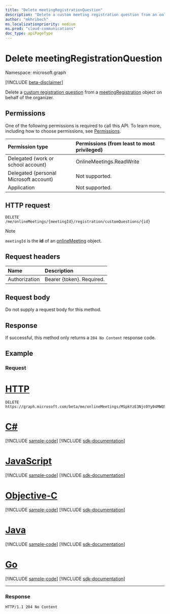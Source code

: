 ```yaml
---
title: "Delete meetingRegistrationQuestion"
description: "Delete a custom meeting registration question from an online meeting."
author: "mkhribech"
ms.localizationpriority: medium
ms.prod: "cloud-communications"
doc_type: apiPageType
---
```


# Delete meetingRegistrationQuestion

Namespace: microsoft.graph

[!INCLUDE [beta-disclaimer](../../includes/beta-disclaimer.md)]

Delete a [custom registration question](../resources/meetingregistrationquestion.md) from a [meetingRegistration](../resources/meetingregistration.md) object on behalf of the organizer.

## Permissions

One of the following permissions is required to call this API. To learn more, including how to choose permissions, see [Permissions](/graph/permissions-reference).

| Permission type | Permissions (from least to most privileged) |
|:----------------|:--------------------------------------------|
| Delegated (work or school account) | OnlineMeetings.ReadWrite |
| Delegated (personal Microsoft account) | Not supported. |
| Application | Not supported. |

## HTTP request
<!-- { "blockType": "ignored" } -->
```http
DELETE /me/onlineMeetings/{meetingId}/registration/customQuestions/{id}
```

> [!NOTE]
> `meetingId` is the **id** of an [onlineMeeting](../resources/onlineMeeting.md) object.

## Request headers

| Name            | Description               |
| :-------------- | :------------------------ |
| Authorization   | Bearer {token}. Required. |

## Request body

Do not supply a request body for this method.

## Response

If successful, this method only returns a `204 No Content` response code.

## Example

### Request


# [HTTP](#tab/http)
<!-- {
  "blockType": "request",
  "name": "delete-custom-question"
}-->

```http
DELETE https://graph.microsoft.com/beta/me/onlineMeetings/MSpkYzE3Njc0Yy04MWQ5LTRhZGItYmZ/registration/customQuestions/MSMxY2E2ZmE3OS1hOTY3LTQ4ZX3lvdV94MDAyMF9hX3gwMDIwX2RldmU=
```
# [C#](#tab/csharp)
[!INCLUDE [sample-code](../includes/snippets/csharp/delete-custom-question-csharp-snippets.md)]
[!INCLUDE [sdk-documentation](../includes/snippets/snippets-sdk-documentation-link.md)]

# [JavaScript](#tab/javascript)
[!INCLUDE [sample-code](../includes/snippets/javascript/delete-custom-question-javascript-snippets.md)]
[!INCLUDE [sdk-documentation](../includes/snippets/snippets-sdk-documentation-link.md)]

# [Objective-C](#tab/objc)
[!INCLUDE [sample-code](../includes/snippets/objc/delete-custom-question-objc-snippets.md)]
[!INCLUDE [sdk-documentation](../includes/snippets/snippets-sdk-documentation-link.md)]

# [Java](#tab/java)
[!INCLUDE [sample-code](../includes/snippets/java/delete-custom-question-java-snippets.md)]
[!INCLUDE [sdk-documentation](../includes/snippets/snippets-sdk-documentation-link.md)]

# [Go](#tab/go)
[!INCLUDE [sample-code](../includes/snippets/go/delete-custom-question-go-snippets.md)]
[!INCLUDE [sdk-documentation](../includes/snippets/snippets-sdk-documentation-link.md)]

---


### Response

<!-- {
  "blockType": "response",
  "name": "delete-custom-question"
}-->

```http
HTTP/1.1 204 No Content
```

